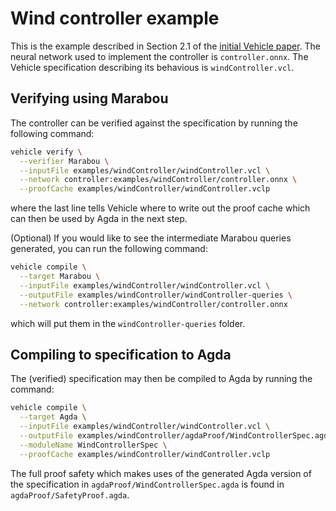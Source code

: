 Wind controller example
=======================

This is the example described in Section 2.1 of the [initial Vehicle paper](https://arxiv.org/abs/2202.05207v1). The neural network used to implement the controller is `controller.onnx`. The Vehicle specification describing its behavious is `windController.vcl`.

Verifying using Marabou
-----------------------

The controller can be verified against the specification by running the following command:
```bash
vehicle verify \
  --verifier Marabou \
  --inputFile examples/windController/windController.vcl \
  --network controller:examples/windController/controller.onnx \
  --proofCache examples/windController/windController.vclp
```
where the last line tells Vehicle where to write out the proof cache which can
then be used by Agda in the next step.

(Optional) If you would like to see the intermediate Marabou queries generated, you can
run the following command:
```bash
vehicle compile \
  --target Marabou \
  --inputFile examples/windController/windController.vcl \
  --outputFile examples/windController/windController-queries \
  --network controller:examples/windController/controller.onnx
```
which will put them in the `windController-queries` folder.

Compiling to specification to Agda
----------------------------------

The (verified) specification may then be compiled to Agda by running the command:
```bash
vehicle compile \
  --target Agda \
  --inputFile examples/windController/windController.vcl \
  --outputFile examples/windController/agdaProof/WindControllerSpec.agda \
  --moduleName WindControllerSpec \
  --proofCache examples/windController/windController.vclp
```

The full proof safety which makes uses of the generated Agda version of the specification in `agdaProof/WindControllerSpec.agda` is found in `agdaProof/SafetyProof.agda`.

